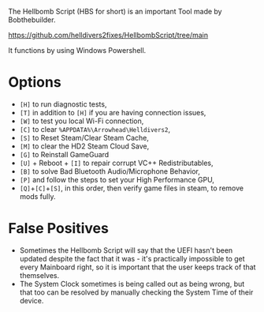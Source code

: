 The Hellbomb Script (HBS for short) is an important Tool made by Bobthebuilder.

https://github.com/helldivers2fixes/HellbombScript/tree/main

It functions by using Windows Powershell.
# Options
- `[H]` to run diagnostic tests,
- `[T]` in addition to `[H]` if you are having connection issues,
- `[W]` to test you local Wi-Fi connection,
- `[C]` to clear `%APPDATA%\Arrowhead\Helldivers2`,
- `[S]` to Reset Steam/Clear Steam Cache,
- `[M]` to clear the HD2 Steam Cloud Save,
- `[G]` to Reinstall GameGuard 
- `[U]` + Reboot + `[I]` to repair corrupt VC++ Redistributables,
- `[B]` to solve Bad Bluetooth Audio/Microphone Behavior,
- `[P]` and follow the steps to set your High Performance GPU,
- `[Q]`+`[C]`+`[S]`, in this order, then verify game files in steam, to remove mods fully.
# False Positives
* Sometimes the Hellbomb Script will say that the UEFI hasn't been updated despite the fact that it was - it's practically impossible to get every Mainboard right, so it is important that the user keeps track of that themselves.
* The System Clock sometimes is being called out as being wrong, but that too can be resolved by manually checking the System Time of their device.